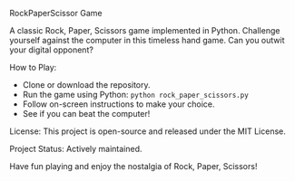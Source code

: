 RockPaperScissor Game

A classic Rock, Paper, Scissors game implemented in Python. Challenge yourself against the computer in this timeless hand game. Can you outwit your digital opponent?

How to Play:
- Clone or download the repository.
- Run the game using Python: `python rock_paper_scissors.py`
- Follow on-screen instructions to make your choice.
- See if you can beat the computer!

License: This project is open-source and released under the MIT License.

Project Status: Actively maintained.

Have fun playing and enjoy the nostalgia of Rock, Paper, Scissors!

